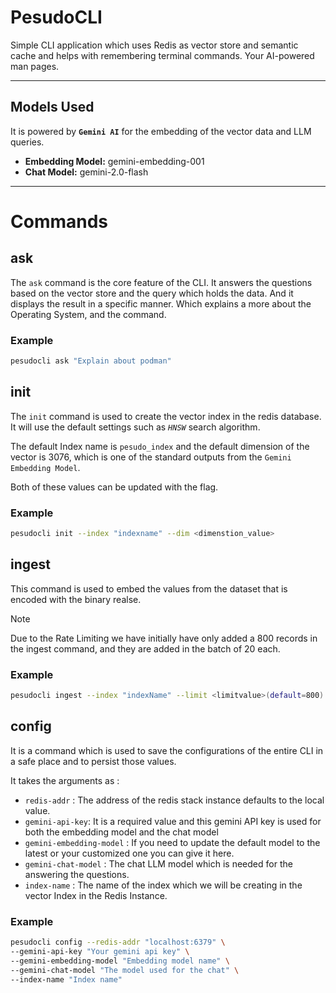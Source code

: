 # PesudoCLI

Simple CLI application which uses Redis as vector store and semantic cache and helps with remembering terminal commands. Your AI-powered man pages. 

---

## Models Used
It is powered by **`Gemini AI`** for the embedding of the vector data and LLM queries. 

 - **Embedding Model:** gemini-embedding-001
 - **Chat Model:** gemini-2.0-flash 

---

# Commands

## ask 
The `ask` command is the core feature of the CLI. It answers the questions based on the vector store and the query which holds the data. And it displays the result in a specific manner. Which explains a more about the Operating System, and the command.

### Example 
```bash
pesudocli ask "Explain about podman"
```

## init
The `init` command is used to create the vector index in the redis database. It will use the default settings such as *`HNSW`* search algorithm.

The default Index name is `pesudo_index` and the default dimension of the vector is 3076, which is one of the standard outputs from the `Gemini Embedding Model`. 

Both of these values can be updated with the flag.

### Example 

```bash
pesudocli init --index "indexname" --dim <dimenstion_value>
```

## ingest 

This command is used to embed the values from the dataset that is encoded with the binary realse. 

> [!NOTE]
> Due to the Rate Limiting we have initially have only added a 800 records in the ingest command, and they are added in the batch of 20 each. 

### Example 
```bash 
pesudocli ingest --index "indexName" --limit <limitvalue>(default=800)
```

## config 

It is a command which is used to save the configurations of the entire CLI in a safe place and to persist those values. 

It takes the arguments as :
 
- `redis-addr` : The address of the redis stack instance defaults to the local value.
- `gemini-api-key`: It is a required value and this gemini API key is used for both the embedding model and the chat model 
- `gemini-embedding-model` : If you need to update the default model to the latest or your customized one you can give it here. 
- `gemini-chat-model` : The chat LLM model which is needed for  the answering the questions.
- `index-name` : The name of the index which we will be creating in the vector Index in the Redis Instance. 

### Example 

```bash
pesudocli config --redis-addr "localhost:6379" \
--gemini-api-key "Your gemini api key" \
--gemini-embedding-model "Embedding model name" \
--gemini-chat-model "The model used for the chat" \
--index-name "Index name"
```
